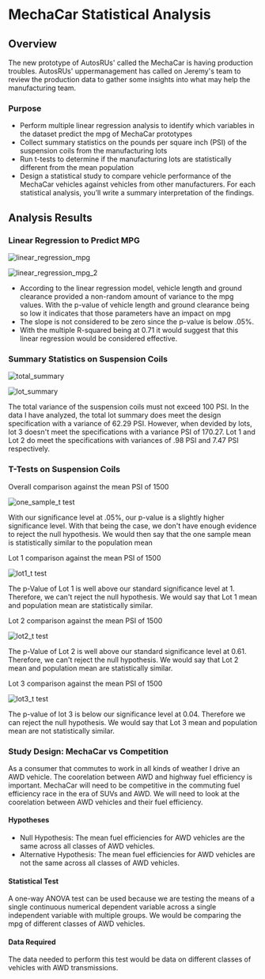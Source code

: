 # MechaCar Statistical Analysis

## Overview

The new prototype of AutosRUs' called the MechaCar is having production troubles. AutosRUs' uppermanagement has called on Jeremy's team to review the production data to gather some insights into what may help the manufacturing team.

### Purpose

* Perform multiple linear regression analysis to identify which variables in the dataset predict the mpg of MechaCar prototypes
* Collect summary statistics on the pounds per square inch (PSI) of the suspension coils from the manufacturing lots
* Run t-tests to determine if the manufacturing lots are statistically different from the mean population
* Design a statistical study to compare vehicle performance of the MechaCar vehicles against vehicles from other manufacturers. For each statistical analysis, you’ll write a summary interpretation of the findings.


## Analysis Results

### Linear Regression to Predict MPG

![linear_regression_mpg](https://user-images.githubusercontent.com/81715217/129501025-7110f1fd-4cb5-4505-a4f0-994d6c169fe2.png)

![linear_regression_mpg_2](https://user-images.githubusercontent.com/81715217/129501030-c6b24ba7-1c70-437d-b10d-e6cec83df52a.png)

* According to the linear regression model, vehicle length and ground clearance provided a non-random amount of variance to the mpg values. With the p-value of vehicle length and ground clearance being so low it indicates that those parameters have an impact on mpg
* The slope is not considered to be zero since the p-value is below .05%.
* With the multiple R-squared being at 0.71 it would suggest that this linear regression would be considered effective.


### Summary Statistics on Suspension Coils

![total_summary](https://user-images.githubusercontent.com/81715217/129502853-faf4c3a8-8267-464a-9064-037bf2d33810.png)

![lot_summary](https://user-images.githubusercontent.com/81715217/129502860-2f9482ff-e859-4b6b-9407-5ef172c97aca.png)

The total variance of the suspension coils must not exceed 100 PSI. In the data I have analyzed, the total lot summary does meet the design specification with a variance of 62.29 PSI. However, when devided by lots, lot 3 doesn't meet the specifications with a variance PSI of 170.27. Lot 1 and Lot 2 do meet the specifications with variances of .98 PSI and 7.47 PSI respectively.

### T-Tests on Suspension Coils

Overall comparison against the mean PSI of 1500

![one_sample_t test](https://user-images.githubusercontent.com/81715217/129503264-1c1e0364-bbc3-4da1-bfea-86295a47406b.png)

With our significance level at .05%, our p-value is a slightly higher significance level. With that being the case, we don't have enough evidence to reject the null hypothesis. We would then say that the one sample mean is statistically similar to the population mean

Lot 1 comparison against the mean PSI of 1500

![lot1_t test](https://user-images.githubusercontent.com/81715217/129503472-2b86e12e-0c00-4eca-9a02-f82b4fdeac09.png)

The p-Value of Lot 1 is well above our standard significance level at 1. Therefore, we can't reject the null hypothesis. We would say that Lot 1 mean and population mean are statistically similar.

Lot 2 comparison against the mean PSI of 1500

![lot2_t test](https://user-images.githubusercontent.com/81715217/129503703-404ddaa3-cf98-4ab7-b60c-394d37586b8a.png)

The p-Value of Lot 2 is well above our standard significance level at 0.61. Therefore, we can't reject the null hypothesis. We would say that Lot 2 mean and population mean are statistically similar.

Lot 3 comparison against the mean PSI of 1500

![lot3_t test](https://user-images.githubusercontent.com/81715217/129503806-47417e2e-7b3c-41a3-b434-3eaa64570037.png)

The p-value of lot 3 is below our significance level at 0.04. Therefore we can reject the null hypothesis. We would say that Lot 3 mean and population mean are not statistically similar.

### Study Design: MechaCar vs Competition

As a consumer that commutes to work in all kinds of weather I drive an AWD vehicle. The coorelation between AWD and highway fuel efficiency is important. MechaCar will need to be competitive in the commuting fuel efficiency race in the era of SUVs and AWD. We will need to look at the coorelation between AWD vehicles and their fuel efficiency.

#### Hypotheses

* Null Hypothesis: The mean fuel efficiencies for AWD vehicles are the same across all classes of AWD vehicles.
* Alternative Hypothesis: The mean fuel efficiencies for AWD vehicles are not the same across all classes of AWD vehicles.

#### Statistical Test

A one-way ANOVA test can be used because we are testing the means of a single continuous numerical dependent variable across a single independent variable with multiple groups. We would be comparing the mpg of different classes of AWD vehicles.

#### Data Required

The data needed to perform this test would be data on different classes of vehicles with AWD transmissions.


